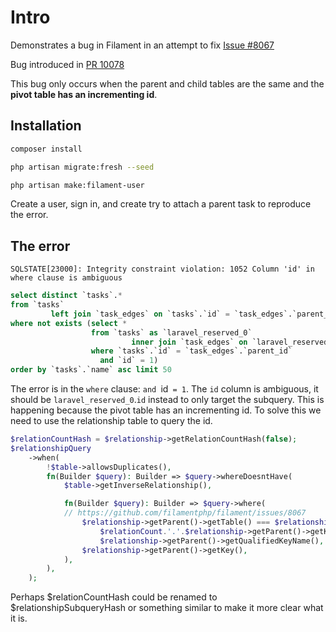# Intro

Demonstrates a bug in Filament in an attempt to fix [Issue #8067](https://github.com/filamentphp/filament/issues/8067)

Bug introduced in [PR 10078](https://github.com/filamentphp/filament/pull/10078)

This bug only occurs when the parent and child tables are the same and the **pivot table has an incrementing id**.

## Installation

```bash
composer install

php artisan migrate:fresh --seed

php artisan make:filament-user
```

Create a user, sign in, and create try to attach a parent task to reproduce the error.

## The error

```
SQLSTATE[23000]: Integrity constraint violation: 1052 Column 'id' in where clause is ambiguous
```

```sql
select distinct `tasks`.*
from `tasks`
         left join `task_edges` on `tasks`.`id` = `task_edges`.`parent_id`
where not exists (select *
                  from `tasks` as `laravel_reserved_0`
                           inner join `task_edges` on `laravel_reserved_0`.`id` = `task_edges`.`child_id`
                  where `tasks`.`id` = `task_edges`.`parent_id`
                    and `id` = 1)
order by `tasks`.`name` asc limit 50
```

The error is in the `where` clause: `and `id` = 1`. The `id` column is ambiguous, it should be `laravel_reserved_0`.`id`
instead to only target the subquery. This is happening because the pivot table has an incrementing id. To solve this we
need to use the relationship table to query the id.

```php
$relationCountHash = $relationship->getRelationCountHash(false);
$relationshipQuery
    ->when(
        !$table->allowsDuplicates(),
        fn(Builder $query): Builder => $query->whereDoesntHave(
            $table->getInverseRelationship(),

            fn(Builder $query): Builder => $query->where(
            // https://github.com/filamentphp/filament/issues/8067
                $relationship->getParent()->getTable() === $relationship->getRelated()->getTable() ?
                    $relationCount.'.'.$relationship->getParent()->getKeyName() :
                    $relationship->getParent()->getQualifiedKeyName(),
                $relationship->getParent()->getKey(),
            ),
        ),
    );
```

Perhaps $relationCountHash could be renamed to $relationshipSubqueryHash or something similar to make it more clear what
it is.
